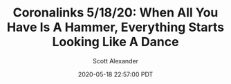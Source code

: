 ---
layout: podcast
title: "Coronalinks 5/18/20: When All You Have Is A Hammer, Everything Starts Looking Like A Dance"
author: Scott Alexander
description: https://slatestarcodex.com/2020/05/18/coronalinks-5-18-20-when-all-you-have-is-a-hammer-everything-starts-looking-like-a-dance/
date: 2020-05-18 22:57:00 PDT
length: 7357902
duration: 1839
guid: coronalinks-5-18-20-when-all-you-have-is-a-hammer-everything-starts-looking-like-a-dance
---